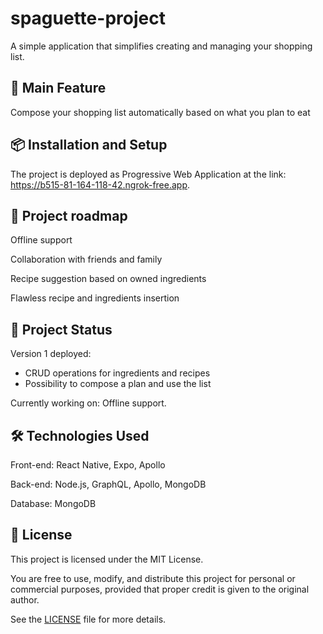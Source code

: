 # spaguette-project
A simple application that simplifies creating and managing your shopping list.

## 🎯 Main Feature

Compose your shopping list automatically based on what you plan to eat

## 📦 Installation and Setup

The project is deployed as Progressive Web Application at the link: https://b515-81-164-118-42.ngrok-free.app.

## 🚀 Project roadmap

Offline support

Collaboration with friends and family

Recipe suggestion based on owned ingredients

Flawless recipe and ingredients insertion

## 🚧 Project Status

Version 1 deployed:
- CRUD operations for ingredients and recipes
- Possibility to compose a plan and use the list

Currently working on: Offline support.

## 🛠️ Technologies Used

Front-end: React Native, Expo, Apollo

Back-end: Node.js, GraphQL, Apollo, MongoDB

Database: MongoDB

## 📄 License  

This project is licensed under the MIT License.  

You are free to use, modify, and distribute this project for personal or commercial purposes, provided that proper credit is given to the original author.  

See the [LICENSE](./LICENSE) file for more details.
